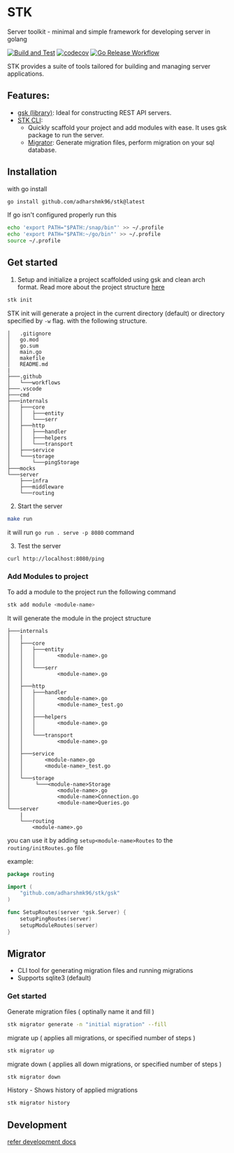 # STK

Server toolkit - minimal and simple framework for developing server in golang

[![Build and Test](https://github.com/adharshmk96/stk/actions/workflows/go-build-test.yml/badge.svg)](https://github.com/adharshmk96/stk/actions/workflows/go-build-test.yml)
[![codecov](https://codecov.io/gh/adharshmk96/stk/graph/badge.svg?token=HMGG55CCLT)](https://codecov.io/gh/adharshmk96/stk)
[![Go Release Workflow](https://github.com/adharshmk96/stk/actions/workflows/go-release.yml/badge.svg)](https://github.com/adharshmk96/stk/actions/workflows/go-release.yml)

STK provides a suite of tools tailored for building and managing server applications.

## Features:

- [gsk (library)](docs/gsk.md): Ideal for constructing REST API servers.
- [STK CLI](#get-started): 
  - Quickly scaffold your project and add modules with ease. It uses gsk package to run the server.
  - [Migrator](#migrator): Generate migration files, perform migration on your sql database.

## Installation

with go install

```bash
go install github.com/adharshmk96/stk@latest
```

If go isn't configured properly run this
```bash
echo 'export PATH="$PATH:/snap/bin"' >> ~/.profile
echo 'export PATH="$PATH:~/go/bin"' >> ~/.profile
source ~/.profile
```

## Get started

1. Setup and initialize a project scaffolded using gsk and clean arch format. Read more about the project structure [here](docs/project.md)

```bash
stk init
```

STK init will generate a project in the current directory (default) or directory specified by `-w` flag. with the following structure.


```
│   .gitignore
│   go.mod
│   go.sum
│   main.go
│   makefile
│   README.md
|
├───.github
│   └───workflows
├───.vscode
├───cmd
├───internals
│   ├───core
│   │   ├───entity
│   │   └───serr
│   ├───http
│   │   ├───handler
│   │   ├───helpers
│   │   └───transport
│   ├───service
│   └───storage
│       └───pingStorage
├───mocks
└───server
    ├───infra
    ├───middleware
    └───routing
```



2. Start the server

```bash
make run
```

it will run `go run . serve -p 8080` command

3. Test the server

```bash
curl http://localhost:8080/ping
```

### Add Modules to project

To add a module to the project run the following command


```bash
stk add module <module-name>
```

It will generate the module in the project structure

```
├───internals
│   |
│   ├───core
│   │   ├───entity
│   │   │       <module-name>.go
│   │   │
│   │   └───serr
│   │           <module-name>.go
│   │
│   ├───http
│   │   ├───handler
│   │   │       <module-name>.go
│   │   │       <module-name>_test.go
│   │   │
│   │   ├───helpers
│   │   │       <module-name>.go
│   │   │
│   │   └───transport
│   │           <module-name>.go
│   │
│   ├───service
│   │       <module-name>.go
│   │       <module-name>_test.go
│   │
│   └───storage
│        └───<module-name>Storage
│               <module-name>.go
│               <module-name>Connection.go
│               <module-name>Queries.go
└───server
    |
    └───routing
        <module-name>.go
```

you can use it by adding `setup<module-name>Routes` to the `routing/initRoutes.go` file

example:

```go
package routing

import (
	"github.com/adharshmk96/stk/gsk"
)

func SetupRoutes(server *gsk.Server) {
	setupPingRoutes(server)
	setupModuleRoutes(server)
}
```


## Migrator
- CLI tool for generating migration files and running migrations
- Supports sqlite3 (default)

### Get started

Generate migration files ( optinally name it and fill )

```bash
stk migrator generate -n "initial migration" --fill
```

migrate up ( applies all migrations, or specified number of steps )

```bash
stk migrator up
```

migrate down ( applies all down migrations, or specified number of steps )

```bash
stk migrator down
```

History - Shows history of applied migrations

```bash
stk migrator history
```



## Development

[refer development docs](docs/development.md)
